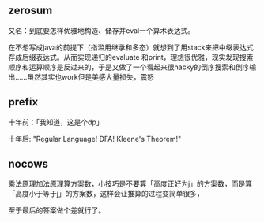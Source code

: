 ## zerosum
又名：到底要怎样优雅地构造、储存并eval一个算术表达式。

在不想写成java的前提下（指滥用继承和多态）就想到了用stack来把中缀表达式存成后缀表达式。从而实现递归的evaluate 和print，理想很优雅，现实发现搜索顺序和运算顺序是反过来的，于是又做了一个看起来很hacky的倒序搜索和倒序输出……虽然其实也work但是美感大量损失，震怒

## prefix
十年前：「我知道，这是个dp」

十年后: "Regular Language! DFA! Kleene's Theorem!"

## nocows
乘法原理加法原理算方案数，小技巧是不要算「高度正好为j」的方案数，而是算「高度小于等于j」的方案数，这样会让推算的过程变简单很多，

至于最后的答案做个差就行了。
